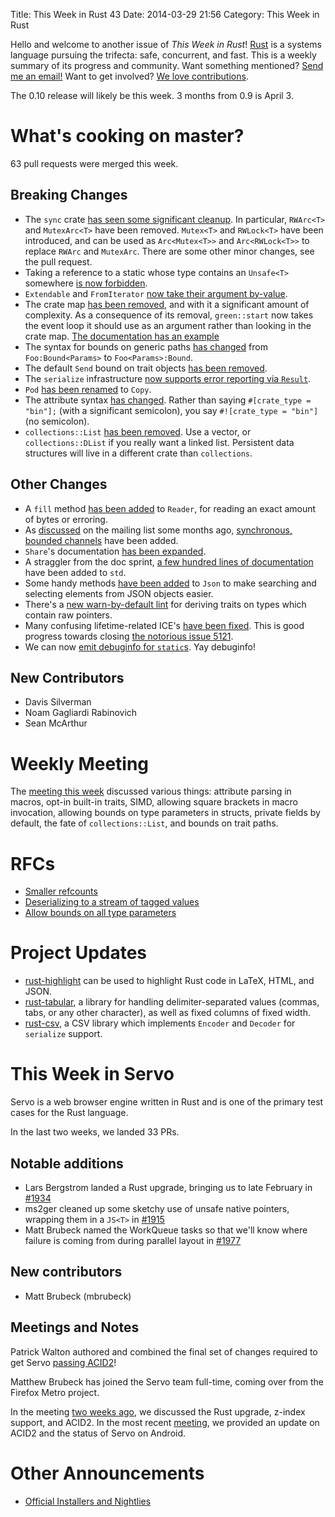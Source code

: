 Title: This Week in Rust 43
Date: 2014-03-29 21:56
Category: This Week in Rust


Hello and welcome to another issue of *This Week in Rust*!
[Rust](http://rust-lang.org) is a systems language pursuing the trifecta:
safe, concurrent, and fast. This is a weekly summary of its progress and
community. Want something mentioned? [Send me an
email!](mailto:corey@octayn.net?subject=This%20Week%20in%20Rust%20Suggestion)
Want to get involved? [We love
contributions](https://github.com/mozilla/rust/wiki/Note-guide-for-new-contributors).

The 0.10 release will likely be this week. 3 months from 0.9 is April 3.

<!-- more -->

# What's cooking on master?

63 pull requests were merged this week.

## Breaking Changes

- The `sync` crate [has seen some significant
  cleanup](https://github.com/mozilla/rust/pull/12900). In particular,
  `RWArc<T>` and `MutexArc<T>` have been removed. `Mutex<T>` and `RWLock<T>`
  have been introduced, and can be used as `Arc<Mutex<T>>` and
  `Arc<RWLock<T>>` to replace `RWArc` and `MutexArc`. There are some other
  minor changes, see the pull request.
- Taking a reference to a static whose type contains an `Unsafe<T>` somewhere
  [is now forbidden](https://github.com/mozilla/rust/pull/13083).
- `Extendable` and `FromIterator` [now take their argument
  by-value](https://github.com/mozilla/rust/pull/13039).
- The crate map [has been
  removed](https://github.com/mozilla/rust/pull/13117), and with it a
  significant amount of complexity. As a consequence of its removal,
  `green::start` now takes the event loop it should use as an argument rather
  than looking in the crate map. [The documentation has an
  example](http://static.rust-lang.org/doc/master/green/index.html#starting-with-libgreen)
- The syntax for bounds on generic paths [has
  changed](https://github.com/mozilla/rust/pull/13079) from
  `Foo:Bound<Params>` to `Foo<Params>:Bound`.
- The default `Send` bound on trait objects [has been
  removed](https://github.com/mozilla/rust/pull/13050).
- The `serialize` infrastructure [now supports error reporting via
  `Result`](https://github.com/mozilla/rust/pull/13107).
- `Pod` [has been renamed](https://github.com/mozilla/rust/pull/13160) to
  `Copy`.
- The attribute syntax [has
  changed](https://github.com/mozilla/rust/pull/13162). Rather than saying
  `#[crate_type = "bin"];` (with a significant semicolon), you say
  `#![crate_type = "bin"]` (no semicolon).
- `collections::List` [has been
  removed](https://github.com/mozilla/rust/pull/13183). Use a vector, or
  `collections::DList` if you really want a linked list. Persistent data
  structures will live in a different crate than `collections`.

## Other Changes

- A `fill` method [has been added](https://github.com/mozilla/rust/pull/13049)
  to `Reader`, for reading an exact amount of bytes or erroring.
- As
  [discussed](https://mail.mozilla.org/pipermail/rust-dev/2014-January/007924.html)
  on the mailing list some months ago, [synchronous, bounded
  channels](https://github.com/mozilla/rust/pull/12991) have been added.
- `Share`'s documentation [has been
  expanded](https://github.com/mozilla/rust/pull/13070).
- A straggler from the doc sprint, [a few hundred lines of
  documentation](https://github.com/mozilla/rust/pull/13135) have been added
  to `std`.
- Some handy methods [have been
  added](https://github.com/mozilla/rust/pull/12780) to `Json` to make
  searching and selecting elements from JSON objects easier.
- There's a [new warn-by-default
  lint](https://github.com/mozilla/rust/pull/13108) for deriving traits on
  types which contain raw pointers.
- Many confusing lifetime-related ICE's [have been
  fixed](https://github.com/mozilla/rust/pull/13157). This is good progress
  towards closing [the notorious issue
  5121](https://github.com/mozilla/rust/issues/5121).
- We can now [emit debuginfo for
  `static`s](https://github.com/mozilla/rust/pull/13143). Yay debuginfo!

## New Contributors

- Davis Silverman
- Noam Gagliardi Rabinovich
- Sean McArthur

# Weekly Meeting

The [meeting this
week](https://github.com/mozilla/rust/wiki/Meeting-weekly-2014-03-25)
discussed various things: attribute parsing in macros, opt-in built-in traits,
SIMD, allowing square brackets in macro invocation, allowing bounds on type
parameters in structs, private fields by default, the fate of
`collections::List`, and bounds on trait paths.

# RFCs

- [Smaller refcounts](https://github.com/rust-lang/rfcs/pull/23)
- [Deserializing to a stream of tagged
  values](https://github.com/rust-lang/rfcs/pull/22)
- [Allow bounds on all type
  parameters](https://github.com/rust-lang/rfcs/pull/20)

# Project Updates

- [rust-highlight](https://github.com/KokaKiwi/rust-highlight) can be used to
  highlight Rust code in LaTeX, HTML, and JSON.
- [rust-tabular](https://github.com/arjantop/rust-tabular), a library for
  handling delimiter-separated values (commas, tabs, or any other character),
  as well as fixed columns of fixed width.
- [rust-csv](https://github.com/BurntSushi/rust-csv), a CSV library which
  implements `Encoder` and `Decoder` for `serialize` support.

# This Week in Servo

Servo is a web browser engine written in Rust and is one of the primary test
cases for the Rust language.

In the last two weeks, we landed 33 PRs.

## Notable additions

- Lars Bergstrom landed a Rust upgrade, bringing us to late February in
  [#1934](https://github.com/mozilla/servo/pull/1934)
- ms2ger cleaned up some sketchy use of unsafe native pointers, wrapping them
  in a `JS<T>` in [#1915](https://github.com/mozilla/servo/pull/1915)
- Matt Brubeck named the WorkQueue tasks so that we'll know where failure is
  coming from during parallel layout in
  [#1977](https://github.com/mozilla/servo/pull/1977)

## New contributors

- Matt Brubeck (mbrubeck)

## Meetings and Notes

Patrick Walton authored and combined the final set of changes required to get
Servo [passing ACID2](https://twitter.com/pcwalton/status/449299846873108480)!

Matthew Brubeck has joined the Servo team full-time, coming over from the
Firefox Metro project.

In the meeting [two weeks
ago](https://github.com/mozilla/servo/wiki/Meeting-2014-03-17), we discussed
the Rust upgrade, z-index support, and ACID2. In the most recent
[meeting](https://github.com/mozilla/servo/wiki/Meeting-2014-03-24), we
provided an update on ACID2 and the status of Servo on Android.

# Other Announcements

- [Official Installers and
  Nightlies](https://mail.mozilla.org/pipermail/rust-dev/2014-March/009223.html)
